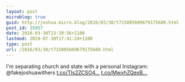 ```yaml
---
layout: post
microblog: true
guid: http://joshua.micro.blog/2016/03/30/t715005609679175680.html
post_id: 35957
date: 2016-03-30T13:39:56+1100
lastmod: 2019-07-30T17:41:24+1100
type: post
url: /2016/03/30/t715005609679175680.html
---
```

I'm separating church and state with a personal Instagram: @fakejoshuawithers [t.co/TIs2ZCSO4...](https://t.co/TIs2ZCSO4r) [t.co/MwxhZQexB...](https://t.co/MwxhZQexBU)
